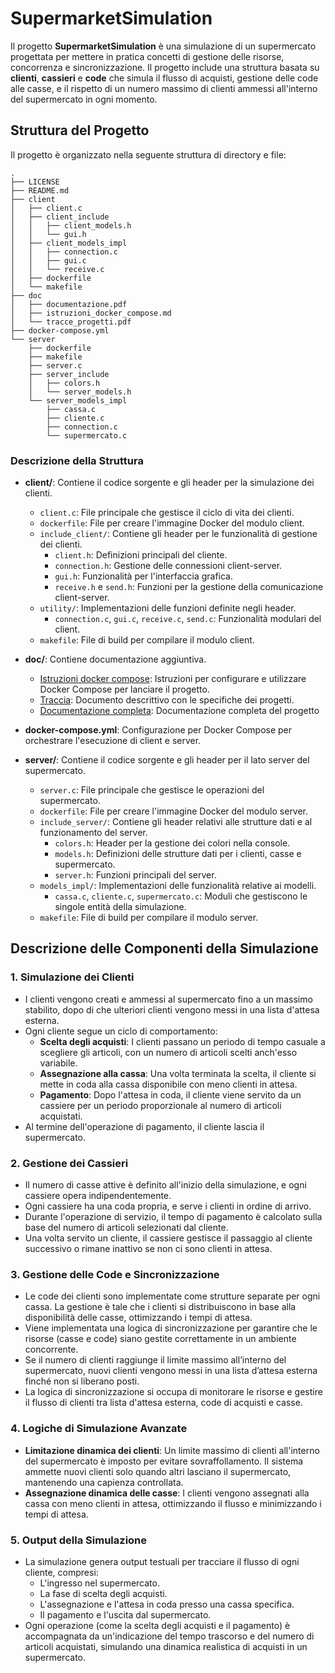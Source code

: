 # SupermarketSimulation

Il progetto **SupermarketSimulation** è una simulazione di un supermercato progettata per mettere in pratica concetti di gestione delle risorse, concorrenza e sincronizzazione.
Il progetto include una struttura basata su **clienti**, **cassieri** e **code** che simula il flusso di acquisti, gestione delle code alle casse, e il rispetto di un numero massimo di clienti ammessi all'interno del supermercato in ogni momento.

## Struttura del Progetto

Il progetto è organizzato nella seguente struttura di directory e file:

```plaintext
.
├── LICENSE
├── README.md
├── client
│   ├── client.c
│   ├── client_include
│   │   ├── client_models.h
│   │   └── gui.h
│   ├── client_models_impl
│   │   ├── connection.c
│   │   ├── gui.c
│   │   └── receive.c
│   ├── dockerfile
│   └── makefile
├── doc
│   ├── documentazione.pdf
│   ├── istruzioni_docker_compose.md
│   └── tracce_progetti.pdf
├── docker-compose.yml
└── server
    ├── dockerfile
    ├── makefile
    ├── server.c
    ├── server_include
    │   ├── colors.h
    │   └── server_models.h
    └── server_models_impl
        ├── cassa.c
        ├── cliente.c
        ├── connection.c
        └── supermercato.c
```

### Descrizione della Struttura

- **client/**: Contiene il codice sorgente e gli header per la simulazione dei clienti.
  - `client.c`: File principale che gestisce il ciclo di vita dei clienti.
  - `dockerfile`: File per creare l'immagine Docker del modulo client.
  - `include_client/`: Contiene gli header per le funzionalità di gestione dei clienti.
    - `client.h`: Definizioni principali del cliente.
    - `connection.h`: Gestione delle connessioni client-server.
    - `gui.h`: Funzionalità per l'interfaccia grafica.
    - `receive.h` e `send.h`: Funzioni per la gestione della comunicazione client-server.
  - `utility/`: Implementazioni delle funzioni definite negli header.
    - `connection.c`, `gui.c`, `receive.c`, `send.c`: Funzionalità modulari del client.
  - `makefile`: File di build per compilare il modulo client.

- **doc/**: Contiene documentazione aggiuntiva.
  - [Istruzioni docker compose](https://github.com/lorenzotecchia/SupermarketSimulation/blob/right/doc/istruzioni_docker_compose.md): Istruzioni per configurare e utilizzare Docker Compose per lanciare il progetto.
  - [Traccia](https://github.com/lorenzotecchia/SupermarketSimulation/blob/right/doc/tracce_progetti.pdf): Documento descrittivo con le specifiche dei progetti.
  - [Documentazione completa](https://github.com/lorenzotecchia/SupermarketSimulation/blob/right/doc/documentazione.pdf): Documentazione completa del progetto

- **docker-compose.yml**: Configurazione per Docker Compose per orchestrare l'esecuzione di client e server.

- **server/**: Contiene il codice sorgente e gli header per il lato server del supermercato.
  - `server.c`: File principale che gestisce le operazioni del supermercato.
  - `dockerfile`: File per creare l'immagine Docker del modulo server.
  - `include_server/`: Contiene gli header relativi alle strutture dati e al funzionamento del server.
    - `colors.h`: Header per la gestione dei colori nella console.
    - `models.h`: Definizioni delle strutture dati per i clienti, casse e supermercato.
    - `server.h`: Funzioni principali del server.
  - `models_impl/`: Implementazioni delle funzionalità relative ai modelli.
    - `cassa.c`, `cliente.c`, `supermercato.c`: Moduli che gestiscono le singole entità della simulazione.
  - `makefile`: File di build per compilare il modulo server.

## Descrizione delle Componenti della Simulazione

### 1. Simulazione dei Clienti
   - I clienti vengono creati e ammessi al supermercato fino a un massimo stabilito, dopo di che ulteriori clienti vengono messi in una lista d'attesa esterna.
   - Ogni cliente segue un ciclo di comportamento:
     - **Scelta degli acquisti**: I clienti passano un periodo di tempo casuale a scegliere gli articoli, con un numero di articoli scelti anch'esso variabile.
     - **Assegnazione alla cassa**: Una volta terminata la scelta, il cliente si mette in coda alla cassa disponibile con meno clienti in attesa.
     - **Pagamento**: Dopo l'attesa in coda, il cliente viene servito da un cassiere per un periodo proporzionale al numero di articoli acquistati.
   - Al termine dell'operazione di pagamento, il cliente lascia il supermercato.

### 2. Gestione dei Cassieri
   - Il numero di casse attive è definito all'inizio della simulazione, e ogni cassiere opera indipendentemente.
   - Ogni cassiere ha una coda propria, e serve i clienti in ordine di arrivo.
   - Durante l'operazione di servizio, il tempo di pagamento è calcolato sulla base del numero di articoli selezionati dal cliente.
   - Una volta servito un cliente, il cassiere gestisce il passaggio al cliente successivo o rimane inattivo se non ci sono clienti in attesa.

### 3. Gestione delle Code e Sincronizzazione
   - Le code dei clienti sono implementate come strutture separate per ogni cassa. La gestione è tale che i clienti si distribuiscono in base alla disponibilità delle casse, ottimizzando i tempi di attesa.
   - Viene implementata una logica di sincronizzazione per garantire che le risorse (casse e code) siano gestite correttamente in un ambiente concorrente.
   - Se il numero di clienti raggiunge il limite massimo all’interno del supermercato, nuovi clienti vengono messi in una lista d’attesa esterna finché non si liberano posti.
   - La logica di sincronizzazione si occupa di monitorare le risorse e gestire il flusso di clienti tra lista d'attesa esterna, code di acquisti e casse.

### 4. Logiche di Simulazione Avanzate
   - **Limitazione dinamica dei clienti**: Un limite massimo di clienti all'interno del supermercato è imposto per evitare sovraffollamento. Il sistema ammette nuovi clienti solo quando altri lasciano il supermercato, mantenendo una capienza controllata.
   - **Assegnazione dinamica delle casse**: I clienti vengono assegnati alla cassa con meno clienti in attesa, ottimizzando il flusso e minimizzando i tempi di attesa.

### 5. Output della Simulazione
   - La simulazione genera output testuali per tracciare il flusso di ogni cliente, compresi:
     - L'ingresso nel supermercato.
     - La fase di scelta degli acquisti.
     - L'assegnazione e l'attesa in coda presso una cassa specifica.
     - Il pagamento e l'uscita dal supermercato.
   - Ogni operazione (come la scelta degli acquisti e il pagamento) è accompagnata da un'indicazione del tempo trascorso e del numero di articoli acquistati, simulando una dinamica realistica di acquisti in un supermercato.

